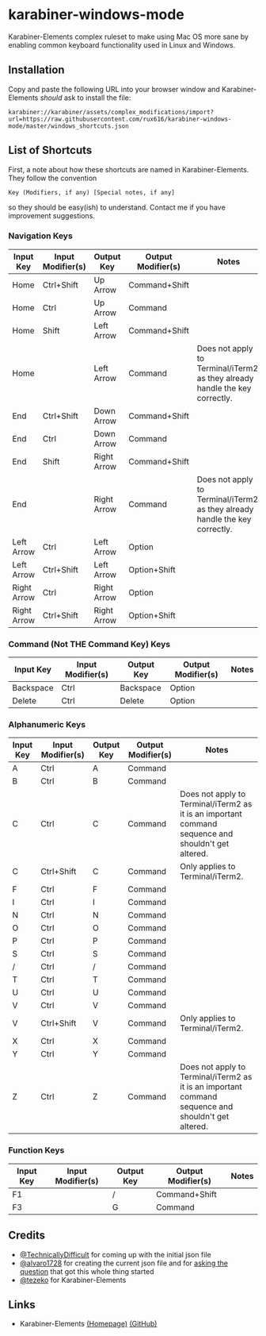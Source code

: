 # karabiner-windows-mode
Karabiner-Elements complex ruleset to make using Mac OS more sane by enabling common keyboard functionality used in Linux and Windows.

## Installation
Copy and paste the following URL into your browser window and Karabiner-Elements *should* ask to install the file:

    karabiner://karabiner/assets/complex_modifications/import?url=https://raw.githubusercontent.com/rux616/karabiner-windows-mode/master/windows_shortcuts.json

## List of Shortcuts
First, a note about how these shortcuts are named in Karabiner-Elements. They follow the convention

    Key (Modifiers, if any) [Special notes, if any]

so they should be easy(ish) to understand. Contact me if you have improvement suggestions.

### Navigation Keys
| Input Key | Input Modifier(s) | Output Key | Output Modifier(s) | Notes |
|-|-|-|-|-|
| Home | Ctrl+Shift | Up Arrow | Command+Shift |  |
| Home | Ctrl | Up Arrow | Command |  |
| Home | Shift | Left Arrow | Command+Shift |  |
| Home |  | Left Arrow | Command | Does not apply to Terminal/iTerm2, as they already handle the key correctly. |
| End | Ctrl+Shift | Down Arrow | Command+Shift |  |
| End | Ctrl | Down Arrow | Command |  |
| End | Shift | Right Arrow | Command+Shift |  |
| End |  | Right Arrow | Command | Does not apply to Terminal/iTerm2, as they already handle the key correctly. |
| Left Arrow | Ctrl | Left Arrow | Option |  |
| Left Arrow | Ctrl+Shift | Left Arrow | Option+Shift |  |
| Right Arrow | Ctrl | Right Arrow | Option |  |
| Right Arrow | Ctrl+Shift | Right Arrow | Option+Shift |  |

### Command (Not THE Command Key) Keys
| Input Key | Input Modifier(s) | Output Key | Output Modifier(s) | Notes |
|-|-|-|-|-|
| Backspace | Ctrl | Backspace | Option |  |
| Delete | Ctrl | Delete | Option |  |

### Alphanumeric Keys
| Input Key | Input Modifier(s) | Output Key | Output Modifier(s) | Notes |
|-|-|-|-|-|
| A | Ctrl | A | Command |  |
| B | Ctrl | B | Command |  |
| C | Ctrl | C | Command | Does not apply to Terminal/iTerm2 as it is an important command sequence and shouldn't get altered. |
| C | Ctrl+Shift | C | Command | Only applies to Terminal/iTerm2. |
| F | Ctrl | F | Command |  |
| I | Ctrl | I | Command |  |
| N | Ctrl | N | Command |  |
| O | Ctrl | O | Command |  |
| P | Ctrl | P | Command |  |
| S | Ctrl | S | Command |  |
| / | Ctrl | / | Command |  |
| T | Ctrl | T | Command |  |
| U | Ctrl | U | Command |  |
| V | Ctrl | V | Command |  |
| V | Ctrl+Shift | V | Command | Only applies to Terminal/iTerm2. |
| X | Ctrl | X | Command |  |
| Y | Ctrl | Y | Command |  |
| Z | Ctrl | Z | Command | Does not apply to Terminal/iTerm2 as it is an important command sequence and shouldn't get altered. |

### Function Keys
| Input Key | Input Modifier(s) | Output Key | Output Modifier(s) | Notes |
|-|-|-|-|-|
| F1 |  | / | Command+Shift |  |
| F3 |  | G | Command |  |

## Credits
- [@TechnicallyDifficult](https://github.com/TechnicallyDifficult) for coming up with the initial json file
- [@alvaro1728](https://github.com/alvaro1728) for creating the current json file and for [asking the question](https://github.com/tekezo/Karabiner-Elements/issues/249) that got this whole thing started
- [@tezeko](https://github.com/tekezo) for Karabiner-Elements

## Links
- Karabiner-Elements [(Homepage)](https://pqrs.org/osx/karabiner/) [(GitHub)](https://github.com/tekezo/Karabiner-Elements)